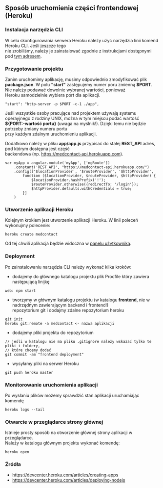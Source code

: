 ## Sposób uruchomienia części frontendowej (Heroku)

### Instalacja narzędzia CLI
W celu skonfigurowania serwera Heroku należy użyć narzędzia linii komend Heroku CLI. Jeśli jeszcze tego   
nie zrobiliśmy, należy je zainstalować zgodnie z instrukcjami dostępnymi pod [tym adresem](https://devcenter.heroku.com/articles/heroku-command-line).

### Przygotowanie projektu
Zanim uruchomimy aplikację, musimy odpowiednio zmodyfikować plik __package.json__. W polu __"start"__
zastępujemy numer poru zmienną __$PORT__. Nie należy podawać dowolnie wybranej wartości, ponieważ   
Heroku samodzielnie wybiera port dla aplikacji.

```
"start": "http-server -p $PORT -c-1 ./app",
```

Jeśli wszystkie osoby pracujące nad projektem używają systemu operayjnego z rodziny UNIX, można w tym miejscu
podać wartość __${PORT:-wartość portu}__ (uwaga na myślnik!). Dzięki temu nie będzie potrzeby zmiany numeru portu  
przy każdym zdalnym uruchomieniu aplikacji.

Dodatkowo należy w pliku __app/app.js__ przypisać do stałej __REST_API__ adres, pod którym dostępna jest część  
backendowa (np. https://medcontact-api.herokuapp.com). 

```
var myApp = angular.module('myApp', ['ngRoute'])
    .constant('REST_API', "https://medcontact-api.herokuapp.com/")
    .config(['$locationProvider', '$routeProvider', '$httpProvider',
        function ($locationProvider, $routeProvider, $httpProvider) {
            $locationProvider.hashPrefix('!');
            $routeProvider.otherwise({redirectTo: '/login'});
            $httpProvider.defaults.withCredentials = true;
        }]
    )
```

### Utworzenie aplikacji Heroku
Kolejnym krokiem jest utworzenie aplikacji Heroku. W linii poleceń wykonujmy polecenie:

```
heroku create medcontact
```

Od tej chwili aplikacja będzie widoczna w [panelu użytkownika](https://id.heroku.com/login).

### Deployment

Po zainstalowaniu narzędzia CLI należy wykonać kilka kroków:
* dodajemy do głównego katalogu projektu plik Procfile który zawiera następującą linijkę
  
```
web: npm start
```

* tworzymy w głównym katalogu projektu (w katalogu __frontend__, nie w nadrzędnym zawierającym backend i frontend!)  
repozytorium git i dodajmy zdalne repozytorium heroku
   
```
git init
heroku git:remote -a medcontact <- nazwa aplikacji
```

* dodajemy pliki projektu do repozytorium
  
```
// jeśli w katalogu nie ma pliku .gitignore należy wskazać tylko te pliki i foldery,
// które chcemy dodać
git commit -am "frontend deployment"

```
* wysyłamy pliki na serwer Heroku
  
```
git push heroku master
```

### Monitorowanie uruchomienia aplikacji
Po wysłaniu plików możemy sprawdzić stan aplikacji uruchamiając komendę
  
```
heroku logs --tail
```

### Otwarcie w przeglądarce strony głównej
Istnieje prosty sposób na otworzenie głównej strony aplikacji w przeglądarce.   
Należy w katalogu głównym projektu wykonać komendę:
  
```
heroku open
```

### Źródła
* https://devcenter.heroku.com/articles/creating-apps
* https://devcenter.heroku.com/articles/deploying-nodejs


